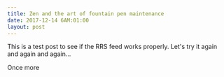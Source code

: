 ```yaml
---
title: Zen and the art of fountain pen maintenance
date: 2017-12-14 6AM:01:00
layout: post
---
```


This is a test post to see if the RRS feed works properly. Let's try it again and again and again...

Once more

